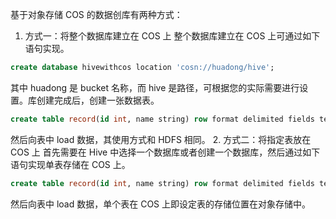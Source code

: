 基于对象存储 COS 的数据创库有两种方式：
1. 方式一：将整个数据库建立在 COS 上
整个数据库建立在 COS 上可通过如下语句实现。
``` sql
create database hivewithcos location 'cosn://huadong/hive';
```
其中 huadong 是 bucket 名称，而 hive 是路径，可根据您的实际需要进行设置。库创建完成后，创建一张数据表。
``` sql
create table record(id int, name string) row format delimited fields terminated by ',' stored as textfile;
```
然后向表中 load 数据，其使用方式和 HDFS 相同。
2. 方式二：将指定表放在 COS 上
首先需要在 Hive 中选择一个数据库或者创建一个数据库，然后通过如下语句实现单表存储在 COS 上。
``` sql
create table record(id int, name string) row format delimited fields terminated by ',' stored as textfile location 'cosn://huadong/hive/cos';
```
然后向表中 load 数据，单个表在 COS 上即设定表的存储位置在对象存储中。
